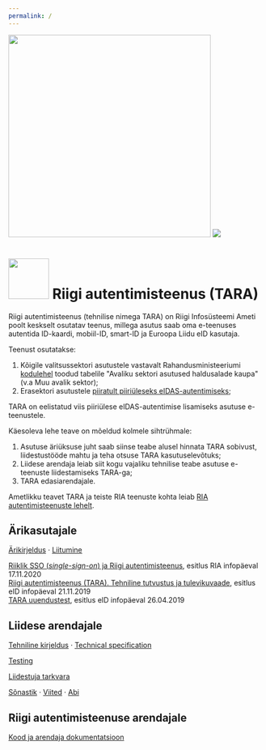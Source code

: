 ```yaml
---
permalink: /
---
```


<img src='img/ee_cef_0.png' style='width:400px'>

<img src='img/EL_Regionaalarengu_Fond_horisontaalne-vaike.jpg'>


# <img src='img/LOVID.png' style='width: 80px;'> Riigi autentimisteenus (TARA)

Riigi autentimisteenus (tehnilise nimega TARA) on Riigi Infosüsteemi Ameti poolt keskselt osutatav teenus, millega asutus saab oma e-teenuses autentida ID-kaardi, mobiil-ID, smart-ID ja Euroopa Liidu eID kasutaja.

Teenust osutatakse:
1. Kõigile valitsussektori asutustele vastavalt Rahandusministeeriumi [kodulehel](https://www.fin.ee/riigihaldus-ja-avalik-teenistus-kinnisvara/riigihaldus/avaliku-sektori-statistika) toodud tabelile "Avaliku sektori asutused haldusalade kaupa" (v.a Muu avalik sektor);
2. Erasektori asutustele [piiratult piiriüleseks eIDAS-autentimiseks](https://e-gov.github.io/TARA-Doku/TehnilineKirjeldus#9-erasektori-asutuse-erisused);

TARA on eelistatud viis piiriülese eIDAS-autentimise lisamiseks asutuse e-teenustele.

Käesoleva lehe teave on mõeldud kolmele sihtrühmale:
1. Asutuse äriüksuse juht saab siinse teabe alusel hinnata TARA sobivust, liidestustööde mahtu ja teha otsuse TARA kasutuselevõtuks;
2. Liidese arendaja leiab siit kogu vajaliku tehnilise teabe asutuse e-teenuste liidestamiseks TARA-ga;
3. TARA edasiarendajale.

Ametlikku teavet TARA ja teiste RIA teenuste kohta leiab [RIA autentimisteenuste lehelt](https://www.ria.ee/riigi-infosusteem/elektrooniline-identiteet-ja-usaldusteenused/kesksed-autentimisteenused).

## Ärikasutajale

[Ärikirjeldus](Arikirjeldus) · [Liitumine](Liitumine)

<a href='https://e-gov.github.io/TARA-Doku/files/SSO_esitlus_infopaev.pdf' target='_new'>Riiklik SSO (*single-sign-on*) ja Riigi autentimisteenus</a>, esitlus RIA infopäeval 17.11.2020<br>
<a href='https://e-gov.github.io/TARA-Doku/files/TARA.pdf' target='_new'>Riigi autentimisteenus (TARA). Tehniline tutvustus ja tulevikuvaade</a>, esitlus eID infopäeval 21.11.2019<br> 
<a href='https://e-gov.github.io/TARA-Doku/files/Uuendustest.pdf' target='_new'>TARA uuendustest</a>, esitlus eID infopäeval 26.04.2019<br> 

## Liidese arendajale

[Tehniline kirjeldus](TehnilineKirjeldus) · [Technical specification](TechnicalSpecification)

[Testing](Testing)

[Liidestuja tarkvara](Naited)

[Sõnastik](Sonastik) · [Viited](Viited) · [Abi](Abi)

## Riigi autentimisteenuse arendajale

[Kood ja arendaja dokumentatsioon](Arendajale)
